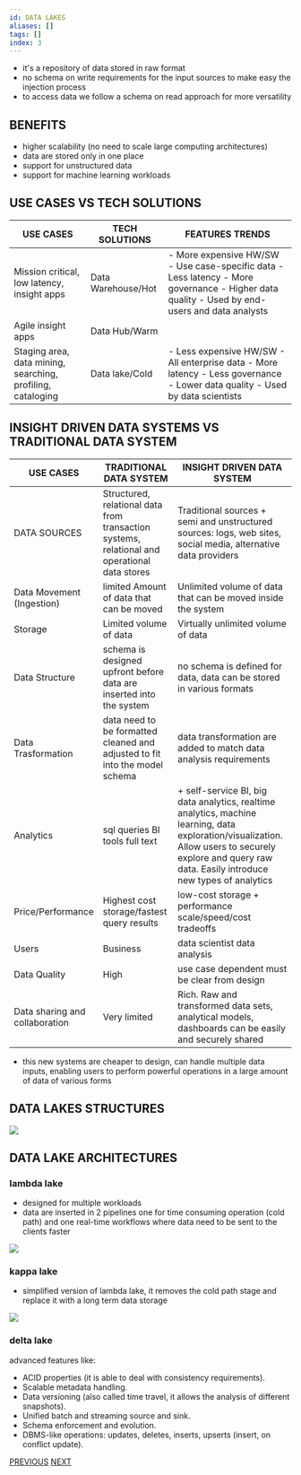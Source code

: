 ```yaml
---
id: DATA LAKES
aliases: []
tags: []
index: 3
---
```



- it's a repository of data stored in raw format
- no schema on write requirements for the input sources to make easy the injection process
- to access data we follow a  schema on read approach for more versatility

## BENEFITS

- higher scalability (no need to scale large computing architectures)
- data are stored only in one place
- support for unstructured data
- support for machine learning workloads

## USE CASES VS TECH SOLUTIONS

| USE CASES                                                   | TECH SOLUTIONS     | FEATURES TRENDS                                                                                                                              |
|-------------------------------------------------------------|--------------------|----------------------------------------------------------------------------------------------------------------------------------------------|
| Mission critical, low latency, insight apps                 | Data Warehouse/Hot | - More expensive HW/SW - Use case-specific data - Less latency - More governance - Higher data quality - Used by end-users and data analysts |
| Agile insight apps                                          | Data Hub/Warm      |                                                                                                                                              |
| Staging area, data mining, searching, profiling, cataloging | Data lake/Cold     | - Less expensive HW/SW - All enterprise data - More latency - Less governance - Lower data quality - Used by data scientists                 |


## INSIGHT DRIVEN DATA SYSTEMS VS TRADITIONAL DATA SYSTEM

| USE CASES                      | TRADITIONAL DATA SYSTEM                                                                      | INSIGHT DRIVEN DATA SYSTEM                                                                                                                                                                               |
|--------------------------------|----------------------------------------------------------------------------------------------|----------------------------------------------------------------------------------------------------------------------------------------------------------------------------------------------------------|
| DATA SOURCES                   | Structured, relational data from transaction systems, relational and operational data stores | Traditional sources + semi and unstructured sources: logs, web sites, social media, alternative data providers                                                                                           |
| Data Movement (Ingestion)      | limited Amount of data that can be moved                                                     | Unlimited volume of data that can be moved inside the system                                                                                                                                             |
| Storage                        | Limited volume of data                                                                       | Virtually unlimited volume of data                                                                                                                                                                       |
| Data Structure                 | schema is designed upfront before data are inserted into the system                          | no schema is defined for data, data can be stored in various formats                                                                                                                                     |
| Data Trasformation             | data need to be formatted cleaned and adjusted to fit into the model schema                  | data transformation are added to match data analysis requirements                                                                                                                                        |
| Analytics                      | sql queries BI tools full text                                                               | + self-service BI, big data analytics, realtime analytics, machine learning, data exploration/visualization. Allow users to securely explore and query raw data. Easily introduce new types of analytics |
| Price/Performance              | Highest cost storage/fastest query results                                                   | low-cost storage + performance scale/speed/cost tradeoffs                                                                                                                                                |
| Users                          | Business                                                                                     | data scientist data analysis                                                                                                                                                                             |
| Data Quality                   | High                                                                                         | use case dependent must be clear from design                                                                                                                                                             |
| Data sharing and collaboration | Very limited                                                                                 | Rich. Raw and transformed data sets, analytical models, dashboards can be easily and securely shared                                                                                                     |


- this new systems are cheaper to design, can handle multiple data inputs, enabling users to perform powerful operations in a large amount of data of various forms

## DATA LAKES STRUCTURES

![](datamining/Pasted_image_20231017155132.png)


## DATA LAKE ARCHITECTURES

### lambda lake

- designed for multiple workloads
- data are inserted in 2 pipelines one for time consuming operation (cold path) and one real-time workflows where data need to be sent to the clients faster

![](datamining/Pasted_image_20231017165627.png)

### kappa lake

-  simplified version of lambda lake, it removes the cold path stage and replace it with a long term data storage

![](datamining/Pasted_image_20231017165903.png)

### delta lake

advanced features like:

- ACID properties (it is able to deal with consistency requirements).
- Scalable metadata handling.
- Data versioning (also called time travel, it allows the analysis of different snapshots).
- Unified batch and streaming source and sink.
- Schema enforcement and evolution.
- DBMS-like operations: updates, deletes, inserts, upserts (insert, on conflict update).

[PREVIOUS](OLAP.md) [NEXT](datamining/DATA_WAREHOUSE_ARCHITECTURES.md)
